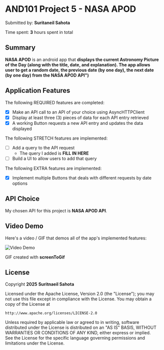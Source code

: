 # AND101 Project 5 - NASA APOD

Submitted by: **Suritaneil Sahota**

Time spent: **3** hours spent in total

## Summary

**NASA APOD** is an android app that **displays the current Astronomy Picture of the Day (along with the title, date, and explanation). The app allows user to get a random date, the previous date (by one day), the next date (by one day) from the NASA APOD API")**


## Application Features

The following REQUIRED features are completed:

- [X] Make an API call to an API of your choice using AsyncHTTPClient
- [X] Display at least three (3) pieces of data for each API entry retrieved
- [X] A working Button requests a new API entry and updates the data displayed

The following STRETCH features are implemented:

- [ ] Add a query to the API request
  - The query I added is **FILL IN HERE**
- [ ] Build a UI to allow users to add that query

The following EXTRA features are implemented:

- [X] Implement multiple Buttons that deals with different requests by date options

## API Choice

My chosen API for this project is **NASA APOD API**.

## Video Demo

Here's a video / GIF that demos all of the app's implemented features:

<img src='https://i.imgur.com/DHSGNxU.gif' title='Video Demo' width='' alt='Video Demo' />

GIF created with **screenToGif**

## License

Copyright **2025** **Suritnaeil Sahota**

Licensed under the Apache License, Version 2.0 (the "License");
you may not use this file except in compliance with the License.
You may obtain a copy of the License at

    http://www.apache.org/licenses/LICENSE-2.0

Unless required by applicable law or agreed to in writing, software
distributed under the License is distributed on an "AS IS" BASIS,
WITHOUT WARRANTIES OR CONDITIONS OF ANY KIND, either express or implied.
See the License for the specific language governing permissions and
limitations under the License.
